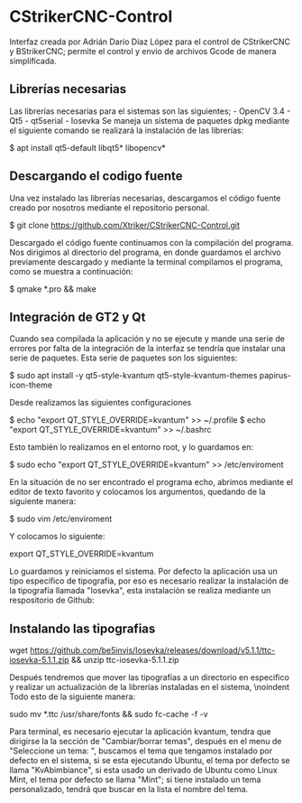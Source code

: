 # CStrikerCNC-Control
Interfaz creada por Adrián Darío Díaz López para el control de CStrikerCNC y BStrikerCNC; permite el control y envio de archivos Gcode de manera simplificada.
## Librerías necesarias
Las librerías necesarias para el sistemas son las siguientes;
    - OpenCV 3.4
    - Qt5
    - qt5serial
    - Iosevka
Se maneja un sistema de paquetes dpkg mediante el siguiente comando se realizará la instalación de las librerías:

$ apt install qt5-default libqt5* libopencv*

## Descargando el codigo fuente
Una vez instalado las librerías necesarias, descargamos el código fuente creado por nosotros mediante el repositorio personal.

$ git clone https://github.com/Xtriker/CStrikerCNC-Control.git

Descargado el código fuente continuamos con la compilación del programa. Nos dirigimos al directorio del programa, en donde guardamos el archivo previamente descargado y mediante la terminal compilamos el programa, como se muestra a continuación:

$ qmake *.pro && make

## Integración de GT2 y Qt

Cuando sea compilada la aplicación y no se ejecute y mande una serie de errores por falta de la integración de la interfaz se tendría que instalar una serie de paquetes. Esta serie de paquetes son los siguientes:

$ sudo apt install -y qt5-style-kvantum qt5-style-kvantum-themes papirus-icon-theme

Desde realizamos las siguientes configuraciones

$ echo "export QT_STYLE_OVERRIDE=kvantum" >> ~/.profile
$ echo "export QT_STYLE_OVERRIDE=kvantum" >> ~/.bashrc

Esto también lo realizamos en el entorno root, y lo guardamos en:

$ sudo echo "export QT_STYLE_OVERRIDE=kvantum" >> /etc/enviroment

En la situación de no ser encontrado el programa echo, abrimos mediante el editor de texto favorito y colocamos los argumentos, quedando de la siguiente manera:

$ sudo vim /etc/enviroment

Y colocamos lo siguiente:

export QT_STYLE_OVERRIDE=kvantum

Lo guardamos y reiniciamos el sistema. Por defecto la aplicación usa un tipo especifico de tipografía, por eso es necesario realizar la instalación de la tipografía llamada "Iosevka", esta instalación se realiza mediante un respositorio de Github:

## Instalando las tipografias

wget https://github.com/be5invis/Iosevka/releases/download/v5.1.1/ttc-iosevka-5.1.1.zip && unzip ttc-iosevka-5.1.1.zip

Después tendremos que mover las tipografías a un directorio en especifico y realizar un actualización de la librerías instaladas en el sistema, \noindent Todo esto de la siguiente manera:

sudo mv *.ttc /usr/share/fonts && sudo fc-cache -f -v

Para terminal, es necesario ejecutar la aplicación kvantum, tendra que dirigirse la la sección de  "Cambiar/borrar temas", después en el menu de "Seleccione un tema: ", buscamos el tema que tengamos instalado por defecto en el sistema, si se esta ejecutando Ubuntu, el tema por defecto se llama "KvAbimbiance", si esta usado un derivado de Ubuntu como Linux Mint, el tema por defecto se llama "Mint"; si tiene instalado un tema personalizado, tendrá que buscar en la lista el nombre del tema. 
